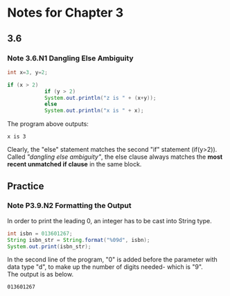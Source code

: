 # Notes for Chapter 3  
  
## 3.6
### Note 3.6.N1 Dangling Else Ambiguity
```java
int x=3, y=2;

if (x > 2)
			if (y > 2)
			System.out.println("z is " + (x+y));
			else
			System.out.println("x is " + x);
```
The program above outputs:
```
x is 3
```
Clearly, the "else" statement matches the second "if" statement (if(y>2)).  
Called *"dangling else ambiguity"*, the else clause always matches the **most recent unmatched if clause** in the same block.
  
## Practice
### Note P3.9.N2 Formatting the Output
In order to print the leading 0, an integer has to be cast into String type.  
```java
int isbn = 013601267;
String isbn_str = String.format("%09d", isbn);
System.out.print(isbn_str);
```
In the second line of the program, "0" is added before the parameter with data type "d", to make up the number of digits needed- which is "9".  
The output is as below.
```
013601267
```
